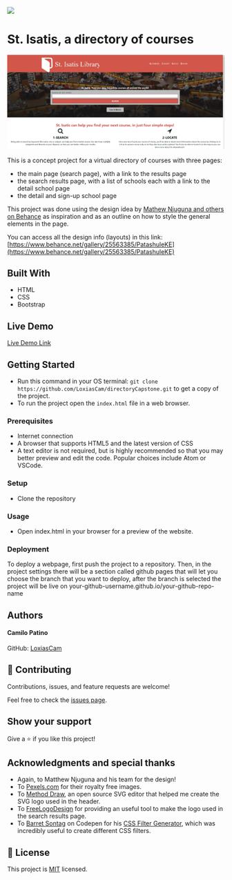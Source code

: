 ![](https://img.shields.io/badge/Microverse-blueviolet)

# St. Isatis, a directory of courses

![screenshot](imgs/screenshot.jpg)

This is a concept project for a virtual directory of courses with three pages:

- the main page (search page), with a link to the results page
- the search results page, with a list of schools each with a link to the detail school page
- the detail and sign-up school page

This project was done using the design idea by [Mathew Njuguna and others on Behance](https://www.behance.net/mathewnjuguna) as inspiration and as an outline on how to style the general elements in the page.

You can access all the design info (layouts) in this link:
[https://www.behance.net/gallery/25563385/PatashuleKE](https://www.behance.net/gallery/25563385/PatashuleKE)


## Built With

- HTML
- CSS
- Bootstrap

## Live Demo

[Live Demo Link]()


## Getting Started

- Run this command in your OS terminal: `git clone https://github.com/LoxiasCam/directoryCapstone.git` to get a copy of the project.
- To run the project open the `index.html` file in a web browser.


### Prerequisites

* Internet connection
* A browser that supports HTML5 and the latest version of CSS
* A text editor is not required, but is highly recommended so that you may better preview and edit the code. Popular choices include Atom or VSCode.

### Setup

* Clone the repository

### Usage

* Open index.html in your browser for a preview of the website.

### Deployment

To deploy a webpage, first push the project to a repository. Then, in the project settings there will be a section called github pages that will let you choose the branch that you want to deploy, after the branch is selected the project will be live on your-github-username.github.io/your-github-repo-name

## Authors

#### Camilo Patino
GitHub: [LoxiasCam](https://github.com/LoxiasCam)

## 🤝 Contributing

Contributions, issues, and feature requests are welcome!

Feel free to check the [issues page](https://github.com/LoxiasCam/directoryCapstone/issues).

## Show your support

Give a ⭐️ if you like this project!

## Acknowledgments and special thanks

- Again, to Matthew Njuguna and his team for the design!
- To [Pexels.com](https://www.pexels.com/es-es/) for their royalty free images.
- To [Method Draw](https://editor.method.ac/), an open source SVG editor that helped me create the SVG logo used in the header.
- To [FreeLogoDesign](https://www.freelogodesign.org/) for providing an useful tool to make the logo used in the search results page.
- To [Barret Sontag](https://codepen.io/sosuke) on Codepen for his [CSS Filter Generator](https://codepen.io/sosuke/pen/Pjoqqp), which was incredibly useful to create different CSS filters.

## 📝 License

This project is [MIT](https://es.wikipedia.org/wiki/Licencia_MIT) licensed.
